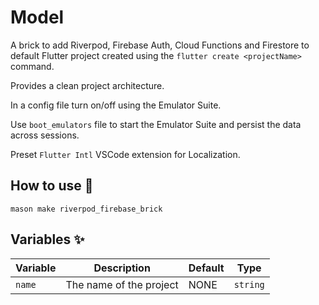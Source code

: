 # Model

A brick to add Riverpod, Firebase Auth, Cloud Functions and Firestore to default Flutter project created using the `flutter create <projectName>` command. 

Provides a clean project architecture.

In a config file turn on/off using the Emulator Suite.

Use `boot_emulators` file to start the Emulator Suite and persist the data across sessions.

Preset `Flutter Intl` VSCode extension for Localization.

## How to use 🚀

```
mason make riverpod_firebase_brick
```

## Variables ✨

| Variable         | Description                      | Default | Type      |
| ---------------- | -------------------------------- | ------- | --------- |
| `name`           | The name of the project          | NONE    | `string`  |
